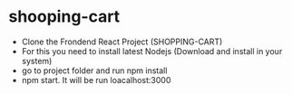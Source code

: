 # shooping-cart
- Clone the Frondend React Project (SHOPPING-CART)
- For this you need to install latest Nodejs (Download and install in your system)
- go to project folder and run npm install
- npm start. It will be run loacalhost:3000

